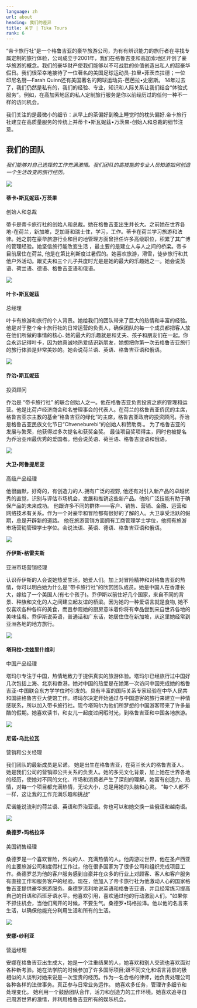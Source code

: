 ```yaml
---
language: zh
url: about
heading: 我们的差异
title: 关于 | Tika Tours
rank: 6
---
```

<div class="row content-row"><!-- 2201 (1)-->

</div>

<div class="row content-row"><!-- 2202 (2)-->
<div class="col-xs-12 col-sm-6 col-md-6"><!-- 3013 -->

“帝卡旅行社”是一个格鲁吉亚的豪华旅游公司，为有有辨识能力的旅行者在寻找专属定制的旅行体验，公司成立于2001年，我们在格鲁吉亚和高加索地区开创了豪华旅游的概念。我们的豪华财产使我们能够以不可战胜的价值创造出私人的超豪华假日。我们很荣幸地接待了一位著名的美国足球运动员-拉里•菲茨杰拉德；一位印尼名厨—Farah Quinn还有美国著名的网球运动员-芭芭拉•史密斯。
14年过去了，我们仍然是私有的，我们的经验、专业，知识和人际关系让我们结合“体验式服务”。例如，在高加索地区的私人定制旅行服务是你以前经历过的任何一种不一样的访问机会。
</div>

<div class="col-xs-12 col-sm-6 col-md-6"><!-- 3014 -->

我们关注的是最微小的细节：从早上的茶偏好到晚上睡觉时的枕头偏好.帝卡旅行社建立在高质量服务的传统上并蒂卡•斯瓦妮茲•万茨果-创始人和总裁的细节注意。

</div>

</div>

<div class="row content-row"><!-- 2203 (3)-->
<div class="col-xs-12"><!-- 3015 -->

我们的团队
-----

</div>

</div>

<div class="row content-row"><!-- 2204 (4)-->
<div class="col-xs-12"><!-- 3016 -->

_我们能够对自己选择的工作充满激情。我们团队的高技能的专业人员知道如何创造一个生活改变的旅行经历。_

</div>

</div>

<div class="row content-row"><!-- 2205 (5)-->
<div class="col-xs-12 col-sm-6 col-md-6"><!-- 3017 -->

![](/library/content/tika--svanidze-vancko---founder.jpg)

</div>

<div class="col-xs-12 col-sm-6 col-md-6"><!-- 3018 -->

#### 蒂卡•斯瓦妮茲•万茨果
创始人和总裁


蒂卡是蒂卡旅行社的创始人和总裁。她在格鲁吉亚出生并长大。之前她在世界各地-在荷兰，新加坡，芝加哥和瑞士住，学习，工作。蒂卡在荷兰学习旅游和法律。她之前在豪华旅游行业和目的地管理方面曾担任许多高级职位，积累了其广博的管理经验。她坚信旅行能改变生活 ，最主要的是建立人与人之间的桥梁。帝卡目前居住在荷兰, 他是在第比利斯度过暑假的。她喜欢旅游，滑雪，徒步旅行和其他户外活动。跟丈夫和三个儿子共度时光是是她的最大的乐趣她之一。她会说英语、荷兰语、德语、格鲁吉亚语和俄语。

</div>

</div>

<div class="row content-row"><!-- 2206 (6)-->
<div class="col-xs-12 col-sm-6 col-md-6"><!-- 3019 -->

![](/library/content/eka-svanidze---gm.jpg)

</div>

<div class="col-xs-12 col-sm-6 col-md-6"><!-- 3020 -->

#### 叶卡•斯瓦妮茲
总经理

叶卡有旅游和旅行的个人背景。她给我们的团队带来了巨大的热情和丰富的经验。他是对于整个帝卡旅行社的日常运营的负责人，确保团队的每一个成员都把客人放在他们所做的事情的核心. 她的最大的乐趣就是和丈夫、孩子和朋友们在一起。你会永远记得叶卡，因为她真诚地热爱结识新朋友，她想把你第一次去格鲁吉亚旅行的旅行体验是非常美妙的。她会说荷兰语、英语、格鲁吉亚语和俄语。

</div>

</div>

<div class="row content-row"><!-- 2207 (7)-->
<div class="col-xs-12 col-sm-6 col-md-6"><!-- 3021 -->

![](/library/content/giorgi.jpg)

</div>

<div class="col-xs-12 col-sm-6 col-md-6"><!-- 3022 -->

#### 乔治•斯瓦妮茲
投资顾问
     
乔治是 “帝卡旅行社” 的联合创始人之一。他在格鲁吉亚负责投资之旅的管理和运营。他是比荷卢经济商会和名誉理事会的代表人。在荷兰的格鲁吉亚侨民的主席，格鲁吉亚宗主教的基金“格鲁吉亚的绿化”的主席，格鲁吉亚政府的投资顾问。乔治是格鲁吉亚民族文化节日“Chveneburebi“的创始人和赞助商.。 为了格鲁吉亚的发展与繁荣，他获得过多次提名和获奖金奖。   最佳项目奖项得主，同时也被提名为乔治亚州最优秀的爱国者。他会说英语、荷兰语、格鲁吉亚语和俄语。


</div>

</div>

<div class="row content-row"><!-- 2208 (9)-->
<div class="col-xs-12 col-sm-6 col-md-6"><!-- 3023 -->

![](/library/tours/dato.jpg)

</div>

<div class="col-xs-12 col-sm-6 col-md-6"><!-- 3024 -->

#### 大卫•阿鲁提尼亚
高级产品经理

他很幽默，好奇的，有创造力的人.拥有广泛的视野, 他还有对引入新产品的卓越优秀的直觉，识别与评估市场机会，发展和推销这些新产品。他的广泛技能有助于确保产品的未来成功。
他跟许多不同的群体——客户、销售、营销、金融、运营和网络技术有关系。作为一个对豪华和冒险都有很好的了解的人。大卫享受活跃的假期，总是开辟新的道路。 他在旅游营销方面拥有工商管理学士学位，他拥有旅游市场营销管理学士学位。会说法语、英语、德语、格鲁吉亚语和俄语。

</div>

</div>

<div class="row content-row"><!-- 2209 (10)-->
<div class="col-xs-12 col-sm-6 col-md-6"><!-- 3025 -->

![](/library/tours/headshot-for-tika_cr.jpg)

</div>

<div class="col-xs-12 col-sm-6 col-md-6"><!-- 3026 -->

#### 乔伊斯•格雷夫斯
亚洲市场营销经理


认识乔伊斯的人会说她热爱生活，她爱人们。加上对冒险精神和对格鲁吉亚的热情，你可以明白她为什么是’’带卡旅行社”的欣赏团队成员。她是中国人在香港长大，嫁给了一个美国人(有七个孩子)。乔伊斯以前住好几个国家，来自不同的背景、种族和文化的人之间建立起友谊的桥梁。因为她的一种爱语言就是食物, 她不仅喜欢各种各样的美食，而且参观她的厨房意味着你将有幸品尝到来自世界各地的美味佳肴。乔伊斯说英语，普通话和广东话，她居住住在新加坡，从这里她经常到亚洲各地的地方旅行。

</div>

</div>

<div class="row content-row"><!-- 2210 (11)-->
<div class="col-xs-12 col-sm-6 col-md-6"><!-- 3027 -->

![](/library/content/tamar-gzirishvili_image.jpg)

</div>

<div class="col-xs-12 col-sm-6 col-md-6"><!-- 3028 -->

#### 塔玛拉•戈兹里什维利
中国产品经理

塔玛尔专注于中国，热情地致力于提供真实的旅游体验。塔玛尔已经旅行过中国好几次包括上海、北京和香港。她对中国的热爱是在她第一次访问中国完成她的格鲁吉亚-中国联合东方学学位时引发的。具有丰富的国际关系专家经验在中华人民共和国驻格鲁吉亚大使馆工作。塔玛尔决定开始通过与中国游客的旅行来建立一种情感联系，所以加入带卡旅行社。现今塔玛尔为他们所梦想的中国游客带来了许多最酷的假期。她喜欢读书，和女儿一起度过闲暇时光，到格鲁吉亚和中国各地旅游。

</div>

</div>

<div class="row content-row"><!-- 2211 (11)-->
<div class="col-xs-12"><!-- 3029 -->



</div>

</div>

<div class="row content-row"><!-- 2212 (12)-->
<div class="col-xs-12 col-sm-6 col-md-6"><!-- 3030 -->

![](/library/content/nino-ubilauwa-profile1.jpeg)

</div>

<div class="col-xs-12 col-sm-6 col-md-6"><!-- 3031 -->

#### 尼诺•乌比拉瓦
营销和公关经理

我们团队的最新成员是尼诺。 她是出生在格鲁吉亚，在荷兰长大的格鲁吉亚人。她是我们公司的营销即公共关系的负责人。她的多元文化背景，加上她在世界各地的经历，使她对不同的文化、市场和消费者产生了深刻的理解。她富有创造力、热情，对每一个项目都充满热情，无论大小，总是用她的头脑和心灵。
“每个人都不一样，这让我的工作充满乐趣和挑战”

尼诺能说流利的荷兰语、英语和乔治亚语。你也可以和她交换一些俄语和越南语。




</div>

</div>

<div class="row content-row"><!-- 2213 (13)-->
<div class="col-xs-12 col-sm-6 col-md-6"><!-- 3032 -->

![](/library/content/sandro-magradze---tika-tours.jpg)

</div>

<div class="col-xs-12 col-sm-6 col-md-6"><!-- 3033 -->

#### 桑德罗•玛格拉泽
美国销售经理


桑德罗是一个喜欢冒险，外向的人、充满热情的人。他周游过世界，他在圣卢西亚的主要旅游公司和度假村工作过，他在很多国家为了很多公司和组织完成项目工作。桑德罗总为他的客户服务感到自豪并在众多的行业上对顾客、客人和客户服务有直接工作和服务客户的经验。现在，他加入了帝卡旅行社为他激动人心的国家格鲁吉亚提供豪华旅游服务。桑德罗流利地说英语和格鲁吉亚语，并且经常练习提高自己的日语和西班牙语水平。他喜欢引用，喜欢通过他的行动激励人们。“如果你不抓住机会，当他们离开的时候，不要生气。桑德罗•玛格拉泽。他以他的名言来生活，以确保他能充分利用生活和所有的生活。




</div>

</div>

<div class="row content-row"><!-- 2214 (14)-->
<div class="col-xs-12 col-sm-6 col-md-6"><!-- 3034 -->

![](/library/content/anna_sharia_tikatours_cr.jpg)

</div>

<div class="col-xs-12 col-sm-6 col-md-6"><!-- 3035 -->

#### 安娜•纱利亚
营运经理

安娜在格鲁吉亚出生成大，她是一个注重结果的人，她喜欢和别人交流也喜欢面对各种新考验。她在法学院的时候参加了许多国际项目;跟不同文化和语言背景的极相似的人谈判对她来说是一次宝贵的经历。作为一名合格的律师，她负责处理公司各种各样的法律事务。真正参与日常业务运作。
她喜欢多任务，管理许多细节和处理变化。 她利用一个鼓励团队合作，活力和创造力的工作环境。她喜欢追寻自己周游世界的激情，并利用格鲁吉亚所有的娱乐机会。



</div>

</div>
